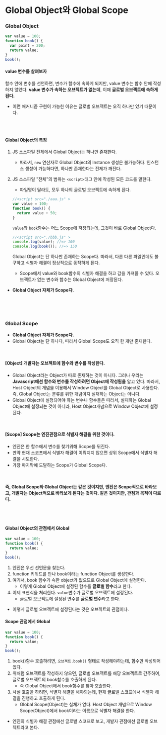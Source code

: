 # Global Object와 Global Scope

### Global Object

```javascript
var value = 100;
function book() {
  var point = 200;
  return value;
}
book();
```

#### value 변수를 살펴보자

함수 안에 변수를 선언하면, 변수가 함수에 속하게 되지만, value 변수는 함수 안에 작성하지 않았다. **value 변수가 속하는 오브젝트가 없는데**, 이때 **글로벌 오브젝트에 속하게 된다.**

- 이런 매커니즘 구현이 가능한 이유는 글로벌 오브젝트는 오직 하나만 있기 때문이다.

<br>
<br>

#### Global Object의 특징

1. JS 소스파일 전체에서 Global Object는 하나만 존재한다.

   - 따라서, `new` 연산자로 Global Object의 Instance 생성은 불가능하다. 인스턴스 생성이 가능하다면, 하나만 존재한다는 전제가 깨진다.

2. JS 소스파일 "전체"의 범위는 `<script>`태그 안에 작성된 모든 코드를 말한다.

   - 파일명이 달라도, 모두 하나의 글로벌 오브젝트에 속하게 된다.

   ```javascript
   //<script src="./aaa.js" >
   var value = 100;
   function book() {
     return value + 50;
   }
   ```

   `value`와 `book`함수는 어느 Scope에 저장되는데, 그것이 바로 Global Object다.

   ```javascript
   //<script src="./bbb.js" >
   console.log(value); //=> 100
   console.log(book()); //=> 150
   ```

   Global Object는 단 하나만 존재하는 Scope다. 따라서, 다른 다른 파일인데도 불구하고 식별자 해결이 정상적으로 동작하게 된다.

   - Scope에서 value와 book함수의 식별자 해결을 하고 값을 가져올 수 있다. 오브젝트가 없는 변수와 함수는 Global Object에 저장된다.

- **Global Object 자체가 Scope다.**

<br>
<br>
<br>

### Global Scope

- **Global Object 자체가 Scope다.**
- Global Object는 단 하나다, 따라서 Global Scope도 오직 한 개만 존재한다.

<br>

#### [Object] 개발자는 오브젝트에 함수와 변수를 작성한다.

- Global Object라는 Object가 따로 존재하는 것이 아니다. 그러나 우리는 **Javascript에선 함수와 변수를 작성하려면 Object에 작성됨을** 알고 있다. 따라서, Host Object의 개념을 이용해서 Window Object를 Global Object로 사용한다. 즉, Global Object는 분류를 위한 개념이지 실재하는 Object는 아니다.
- Global Object에 설정되어야 하는 변수나 함수들은 따라서, 실재하는 Global Object에 설정되는 것이 아니라, Host Object개념으로 Window Object에 설정된다.

<br>

#### [Scope] Scope는 엔진관점으로 식별자 해결을 위한 것이다.

- 엔진은 한 함수에서 변수를 찾기위해 Scope를 뒤진다.
- 만약 현재 스코프에서 식별자 해결이 이뤄지지 않으면 상위 Scope에서 식별자 해결을 시도한다.
- 가장 마지막에 도달하는 Scope가 Global Scope다.

<br>

#### 즉, Global Scope와 Global Object는 같은 것이지만, 엔진은 Scope적으로 바라보고, 개발자는 Object적으로 바라보게 된다는 것이다. 같은 것이지만, 관점과 목적이 다르다.

<br>
<br>

#### Global Object의 관점에서 Global

```javascript
var value = 100;
function book() {
  return value;
}
book();
```

1. 엔진은 우선 선언문을 찾는다.
2. function 키워드를 만나 book이라는 function Object를 생성한다.
3. 여기서, book 함수가 속한 object가 없으므로 Global Object에 설정한다.
   - 이렇게 Global Object에 설정된 함수를 **글로벌 함수**라고 한다.
4. 이제 표현식을 처리한다. `value`변수가 글로벌 오브젝트에 설정된다.
   - 글로벌 오브젝트에 설정된 변수를 **글로벌 변수**라고 한다.

- 이렇게 글로벌 오브젝트에 설정된다는 것은 오브젝트의 관점이다.

#### Scope 관점에서 Global

```javascript
var value = 100;
function book() {
  return value;
}
book();
```

1. book()함수 호출하려면, `오브젝트.book()` 형태로 작성해야하는데, 함수만 작성되어 있다.
2. 위처럼 오브젝트를 작성하지 않으면, 글로벌 오브젝트를 해당 오브젝트로 간주하여, 글로벌 오브젝트의 book함수를 호출하게 된다.
   - 즉 Global Object에서 book함수를 찾아 호출한다.
3. 사실 호출을 하려면, 식별자 해결을 해야되는데, 현재 글로벌 스코프에서 식별자 해결을 진행하고 호출하게 된다.
   - Global Scope(Object)는 실체가 없다. Host Object 개념으로 Window Scope(Object)에서 book이라는 이름으로 식별자 해결을 한다.

- 엔진의 식별자 해결 관점에선 글로벌 스코프로 보고, 개발자 관점에선 글로벌 오브젝트라고 본다.
